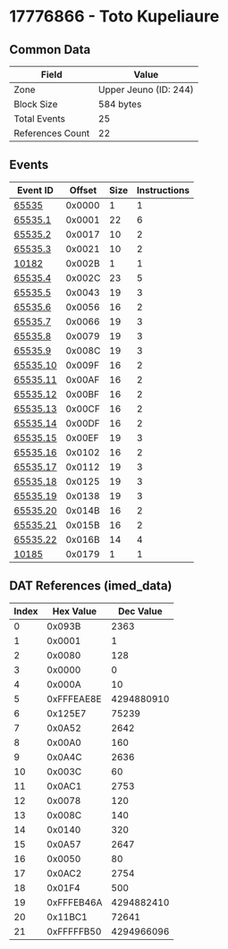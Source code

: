 # 17776866 - Toto Kupeliaure

## Common Data

| Field            | Value                 |
|------------------|-----------------------|
| Zone             | Upper Jeuno (ID: 244) |
| Block Size       | 584 bytes             |
| Total Events     | 25                    |
| References Count | 22                    |

## Events

| Event ID                  | Offset   |   Size |   Instructions |
|---------------------------|----------|--------|----------------|
| [65535](./65535.md)       | 0x0000   |      1 |              1 |
| [65535.1](./65535.1.md)   | 0x0001   |     22 |              6 |
| [65535.2](./65535.2.md)   | 0x0017   |     10 |              2 |
| [65535.3](./65535.3.md)   | 0x0021   |     10 |              2 |
| [10182](./10182.md)       | 0x002B   |      1 |              1 |
| [65535.4](./65535.4.md)   | 0x002C   |     23 |              5 |
| [65535.5](./65535.5.md)   | 0x0043   |     19 |              3 |
| [65535.6](./65535.6.md)   | 0x0056   |     16 |              2 |
| [65535.7](./65535.7.md)   | 0x0066   |     19 |              3 |
| [65535.8](./65535.8.md)   | 0x0079   |     19 |              3 |
| [65535.9](./65535.9.md)   | 0x008C   |     19 |              3 |
| [65535.10](./65535.10.md) | 0x009F   |     16 |              2 |
| [65535.11](./65535.11.md) | 0x00AF   |     16 |              2 |
| [65535.12](./65535.12.md) | 0x00BF   |     16 |              2 |
| [65535.13](./65535.13.md) | 0x00CF   |     16 |              2 |
| [65535.14](./65535.14.md) | 0x00DF   |     16 |              2 |
| [65535.15](./65535.15.md) | 0x00EF   |     19 |              3 |
| [65535.16](./65535.16.md) | 0x0102   |     16 |              2 |
| [65535.17](./65535.17.md) | 0x0112   |     19 |              3 |
| [65535.18](./65535.18.md) | 0x0125   |     19 |              3 |
| [65535.19](./65535.19.md) | 0x0138   |     19 |              3 |
| [65535.20](./65535.20.md) | 0x014B   |     16 |              2 |
| [65535.21](./65535.21.md) | 0x015B   |     16 |              2 |
| [65535.22](./65535.22.md) | 0x016B   |     14 |              4 |
| [10185](./10185.md)       | 0x0179   |      1 |              1 |

## DAT References (imed_data)

|   Index | Hex Value   |   Dec Value |
|---------|-------------|-------------|
|       0 | 0x093B      |        2363 |
|       1 | 0x0001      |           1 |
|       2 | 0x0080      |         128 |
|       3 | 0x0000      |           0 |
|       4 | 0x000A      |          10 |
|       5 | 0xFFFEAE8E  |  4294880910 |
|       6 | 0x125E7     |       75239 |
|       7 | 0x0A52      |        2642 |
|       8 | 0x00A0      |         160 |
|       9 | 0x0A4C      |        2636 |
|      10 | 0x003C      |          60 |
|      11 | 0x0AC1      |        2753 |
|      12 | 0x0078      |         120 |
|      13 | 0x008C      |         140 |
|      14 | 0x0140      |         320 |
|      15 | 0x0A57      |        2647 |
|      16 | 0x0050      |          80 |
|      17 | 0x0AC2      |        2754 |
|      18 | 0x01F4      |         500 |
|      19 | 0xFFFEB46A  |  4294882410 |
|      20 | 0x11BC1     |       72641 |
|      21 | 0xFFFFFB50  |  4294966096 |
